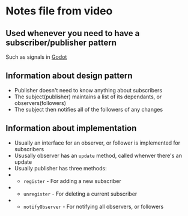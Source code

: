 # Notes file from video

## Used whenever you need to have a subscriber/publisher pattern

Such as signals in [Godot](https://godotengine.org)

## Information about design pattern

* Publisher doesn't need to know anything about subscribers
* The subject(publisher) maintains a list of its dependants, or observers(followers)
* The subject then notifies all of the followers of any changes

## Information about implementation

* Usually an interface for an observer, or follower is implemented for subscribers
* Ususally observer has an `update` method, called whenver there's an update
* Usually publisher has three methods:
* * `register` - For adding a new subscriber
* * `unregister` - For deleting a current subscriber
* * `notifyObserver` - For notifying all observers, or followers